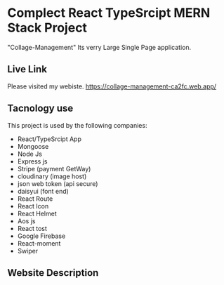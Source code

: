 
# Complect React TypeSrcipt  MERN Stack Project

"Collage-Management" Its verry Large Single Page application.

## Live Link
Please visited my webiste. https://collage-management-ca2fc.web.app/
## Tacnology use

This project is used by the following companies:

- React/TypeSrcipt App
- Mongoose
- Node Js
- Express js
- Stripe (payment GetWay)
- cloudinary (image host)
- json web token (api secure)
- daisyui (font end)
- React Route
- React Icon
- React Helmet
- Aos js
- React tost
- Google Firebase
- React-moment
- Swiper

## Website Description

